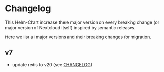 # Changelog

This Helm-Chart increase there major version on every breaking change (or major version of Nextcloud itself) inspired by semantic releases.

Here we list all major versions and their breaking changes for migration.

## v7

- update redis to v20 (see [CHANGELOG](https://github.com/bitnami/charts/blob/main/bitnami/redis/CHANGELOG.md#2000-2024-08-09))
